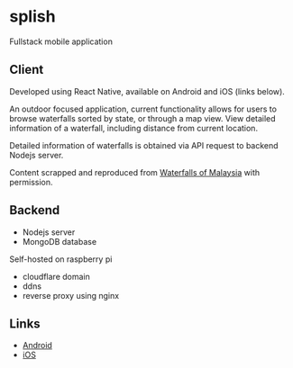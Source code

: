 # splish
Fullstack mobile application

## Client
Developed using React Native, available on Android and iOS (links below).  
  
An outdoor focused application, current functionality allows for users to browse waterfalls sorted by state, or through a map view. View detailed information of a waterfall, including distance from current location.  
  
Detailed information of waterfalls is obtained via API request to backend Nodejs server.  
  
Content scrapped and reproduced from [Waterfalls of Malaysia](https://waterfallsofmalaysia.com/d.php) with permission.  


## Backend
- Nodejs server
- MongoDB database

Self-hosted on raspberry pi
- cloudflare domain
- ddns
- reverse proxy using nginx


## Links
- [Android](https://play.google.com/store/apps/details?id=com.splish14092022&pli=1)
- [iOS](https://apps.apple.com/us/app/splishmy/id6443442595)
